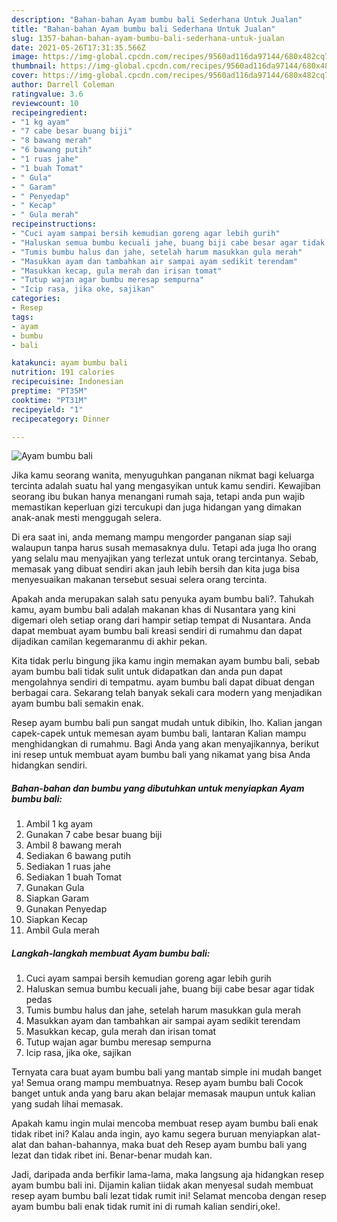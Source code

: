 ```yaml
---
description: "Bahan-bahan Ayam bumbu bali Sederhana Untuk Jualan"
title: "Bahan-bahan Ayam bumbu bali Sederhana Untuk Jualan"
slug: 1357-bahan-bahan-ayam-bumbu-bali-sederhana-untuk-jualan
date: 2021-05-26T17:31:35.566Z
image: https://img-global.cpcdn.com/recipes/9560ad116da97144/680x482cq70/ayam-bumbu-bali-foto-resep-utama.jpg
thumbnail: https://img-global.cpcdn.com/recipes/9560ad116da97144/680x482cq70/ayam-bumbu-bali-foto-resep-utama.jpg
cover: https://img-global.cpcdn.com/recipes/9560ad116da97144/680x482cq70/ayam-bumbu-bali-foto-resep-utama.jpg
author: Darrell Coleman
ratingvalue: 3.6
reviewcount: 10
recipeingredient:
- "1 kg ayam"
- "7 cabe besar buang biji"
- "8 bawang merah"
- "6 bawang putih"
- "1 ruas jahe"
- "1 buah Tomat"
- " Gula"
- " Garam"
- " Penyedap"
- " Kecap"
- " Gula merah"
recipeinstructions:
- "Cuci ayam sampai bersih kemudian goreng agar lebih gurih"
- "Haluskan semua bumbu kecuali jahe, buang biji cabe besar agar tidak pedas"
- "Tumis bumbu halus dan jahe, setelah harum masukkan gula merah"
- "Masukkan ayam dan tambahkan air sampai ayam sedikit terendam"
- "Masukkan kecap, gula merah dan irisan tomat"
- "Tutup wajan agar bumbu meresap sempurna"
- "Icip rasa, jika oke, sajikan"
categories:
- Resep
tags:
- ayam
- bumbu
- bali

katakunci: ayam bumbu bali 
nutrition: 191 calories
recipecuisine: Indonesian
preptime: "PT35M"
cooktime: "PT31M"
recipeyield: "1"
recipecategory: Dinner

---
```



![Ayam bumbu bali](https://img-global.cpcdn.com/recipes/9560ad116da97144/680x482cq70/ayam-bumbu-bali-foto-resep-utama.jpg)

Jika kamu seorang wanita, menyuguhkan panganan nikmat bagi keluarga tercinta adalah suatu hal yang mengasyikan untuk kamu sendiri. Kewajiban seorang ibu bukan hanya menangani rumah saja, tetapi anda pun wajib memastikan keperluan gizi tercukupi dan juga hidangan yang dimakan anak-anak mesti menggugah selera.

Di era  saat ini, anda memang mampu mengorder panganan siap saji walaupun tanpa harus susah memasaknya dulu. Tetapi ada juga lho orang yang selalu mau menyajikan yang terlezat untuk orang tercintanya. Sebab, memasak yang dibuat sendiri akan jauh lebih bersih dan kita juga bisa menyesuaikan makanan tersebut sesuai selera orang tercinta. 



Apakah anda merupakan salah satu penyuka ayam bumbu bali?. Tahukah kamu, ayam bumbu bali adalah makanan khas di Nusantara yang kini digemari oleh setiap orang dari hampir setiap tempat di Nusantara. Anda dapat membuat ayam bumbu bali kreasi sendiri di rumahmu dan dapat dijadikan camilan kegemaranmu di akhir pekan.

Kita tidak perlu bingung jika kamu ingin memakan ayam bumbu bali, sebab ayam bumbu bali tidak sulit untuk didapatkan dan anda pun dapat mengolahnya sendiri di tempatmu. ayam bumbu bali dapat dibuat dengan berbagai cara. Sekarang telah banyak sekali cara modern yang menjadikan ayam bumbu bali semakin enak.

Resep ayam bumbu bali pun sangat mudah untuk dibikin, lho. Kalian jangan capek-capek untuk memesan ayam bumbu bali, lantaran Kalian mampu menghidangkan di rumahmu. Bagi Anda yang akan menyajikannya, berikut ini resep untuk membuat ayam bumbu bali yang nikamat yang bisa Anda hidangkan sendiri.

<!--inarticleads1-->

##### Bahan-bahan dan bumbu yang dibutuhkan untuk menyiapkan Ayam bumbu bali:

1. Ambil 1 kg ayam
1. Gunakan 7 cabe besar buang biji
1. Ambil 8 bawang merah
1. Sediakan 6 bawang putih
1. Sediakan 1 ruas jahe
1. Sediakan 1 buah Tomat
1. Gunakan  Gula
1. Siapkan  Garam
1. Gunakan  Penyedap
1. Siapkan  Kecap
1. Ambil  Gula merah




<!--inarticleads2-->

##### Langkah-langkah membuat Ayam bumbu bali:

1. Cuci ayam sampai bersih kemudian goreng agar lebih gurih
1. Haluskan semua bumbu kecuali jahe, buang biji cabe besar agar tidak pedas
1. Tumis bumbu halus dan jahe, setelah harum masukkan gula merah
1. Masukkan ayam dan tambahkan air sampai ayam sedikit terendam
1. Masukkan kecap, gula merah dan irisan tomat
1. Tutup wajan agar bumbu meresap sempurna
1. Icip rasa, jika oke, sajikan




Ternyata cara buat ayam bumbu bali yang mantab simple ini mudah banget ya! Semua orang mampu membuatnya. Resep ayam bumbu bali Cocok banget untuk anda yang baru akan belajar memasak maupun untuk kalian yang sudah lihai memasak.

Apakah kamu ingin mulai mencoba membuat resep ayam bumbu bali enak tidak ribet ini? Kalau anda ingin, ayo kamu segera buruan menyiapkan alat-alat dan bahan-bahannya, maka buat deh Resep ayam bumbu bali yang lezat dan tidak ribet ini. Benar-benar mudah kan. 

Jadi, daripada anda berfikir lama-lama, maka langsung aja hidangkan resep ayam bumbu bali ini. Dijamin kalian tiidak akan menyesal sudah membuat resep ayam bumbu bali lezat tidak rumit ini! Selamat mencoba dengan resep ayam bumbu bali enak tidak rumit ini di rumah kalian sendiri,oke!.

